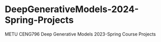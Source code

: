 # DeepGenerativeModels-2024-Spring-Projects
METU CENG796 Deep Generative Models 2023-Spring Course Projects
